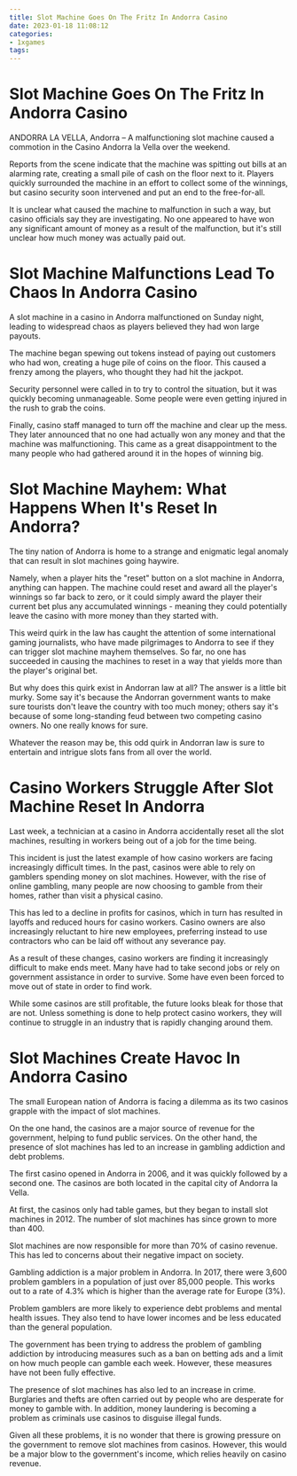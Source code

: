 ```yaml
---
title: Slot Machine Goes On The Fritz In Andorra Casino 
date: 2023-01-18 11:08:12
categories:
- 1xgames
tags:
---
```



#  Slot Machine Goes On The Fritz In Andorra Casino 

ANDORRA LA VELLA, Andorra – A malfunctioning slot machine caused a commotion in the Casino Andorra la Vella over the weekend.

Reports from the scene indicate that the machine was spitting out bills at an alarming rate, creating a small pile of cash on the floor next to it. Players quickly surrounded the machine in an effort to collect some of the winnings, but casino security soon intervened and put an end to the free-for-all.

It is unclear what caused the machine to malfunction in such a way, but casino officials say they are investigating. No one appeared to have won any significant amount of money as a result of the malfunction, but it's still unclear how much money was actually paid out.

#  Slot Machine Malfunctions Lead To Chaos In Andorra Casino 

A slot machine in a casino in Andorra malfunctioned on Sunday night, leading to widespread chaos as players believed they had won large payouts.

The machine began spewing out tokens instead of paying out customers who had won, creating a huge pile of coins on the floor. This caused a frenzy among the players, who thought they had hit the jackpot.

Security personnel were called in to try to control the situation, but it was quickly becoming unmanageable. Some people were even getting injured in the rush to grab the coins.

Finally, casino staff managed to turn off the machine and clear up the mess. They later announced that no one had actually won any money and that the machine was malfunctioning. This came as a great disappointment to the many people who had gathered around it in the hopes of winning big.

#  Slot Machine Mayhem: What Happens When It's Reset In Andorra? 

The tiny nation of Andorra is home to a strange and enigmatic legal anomaly that can result in slot machines going haywire. 

Namely, when a player hits the "reset" button on a slot machine in Andorra, anything can happen. The machine could reset and award all the player's winnings so far back to zero, or it could simply award the player their current bet plus any accumulated winnings - meaning they could potentially leave the casino with more money than they started with. 

This weird quirk in the law has caught the attention of some international gaming journalists, who have made pilgrimages to Andorra to see if they can trigger slot machine mayhem themselves. So far, no one has succeeded in causing the machines to reset in a way that yields more than the player's original bet. 

But why does this quirk exist in Andorran law at all? The answer is a little bit murky. Some say it's because the Andorran government wants to make sure tourists don't leave the country with too much money; others say it's because of some long-standing feud between two competing casino owners. No one really knows for sure. 

Whatever the reason may be, this odd quirk in Andorran law is sure to entertain and intrigue slots fans from all over the world.

#  Casino Workers Struggle After Slot Machine Reset In Andorra 

Last week, a technician at a casino in Andorra accidentally reset all the slot machines, resulting in workers being out of a job for the time being.

This incident is just the latest example of how casino workers are facing increasingly difficult times. In the past, casinos were able to rely on gamblers spending money on slot machines. However, with the rise of online gambling, many people are now choosing to gamble from their homes, rather than visit a physical casino.

This has led to a decline in profits for casinos, which in turn has resulted in layoffs and reduced hours for casino workers. Casino owners are also increasingly reluctant to hire new employees, preferring instead to use contractors who can be laid off without any severance pay.

As a result of these changes, casino workers are finding it increasingly difficult to make ends meet. Many have had to take second jobs or rely on government assistance in order to survive. Some have even been forced to move out of state in order to find work.

While some casinos are still profitable, the future looks bleak for those that are not. Unless something is done to help protect casino workers, they will continue to struggle in an industry that is rapidly changing around them.

#  Slot Machines Create Havoc In Andorra Casino

The small European nation of Andorra is facing a dilemma as its two casinos grapple with the impact of slot machines.

On the one hand, the casinos are a major source of revenue for the government, helping to fund public services. On the other hand, the presence of slot machines has led to an increase in gambling addiction and debt problems.

The first casino opened in Andorra in 2006, and it was quickly followed by a second one. The casinos are both located in the capital city of Andorra la Vella.

At first, the casinos only had table games, but they began to install slot machines in 2012. The number of slot machines has since grown to more than 400.

Slot machines are now responsible for more than 70% of casino revenue. This has led to concerns about their negative impact on society.

Gambling addiction is a major problem in Andorra. In 2017, there were 3,600 problem gamblers in a population of just over 85,000 people. This works out to a rate of 4.3% which is higher than the average rate for Europe (3%).

Problem gamblers are more likely to experience debt problems and mental health issues. They also tend to have lower incomes and be less educated than the general population.

The government has been trying to address the problem of gambling addiction by introducing measures such as a ban on betting ads and a limit on how much people can gamble each week. However, these measures have not been fully effective.

The presence of slot machines has also led to an increase in crime. Burglaries and thefts are often carried out by people who are desperate for money to gamble with. In addition, money laundering is becoming a problem as criminals use casinos to disguise illegal funds.

Given all these problems, it is no wonder that there is growing pressure on the government to remove slot machines from casinos. However, this would be a major blow to the government's income, which relies heavily on casino revenue.